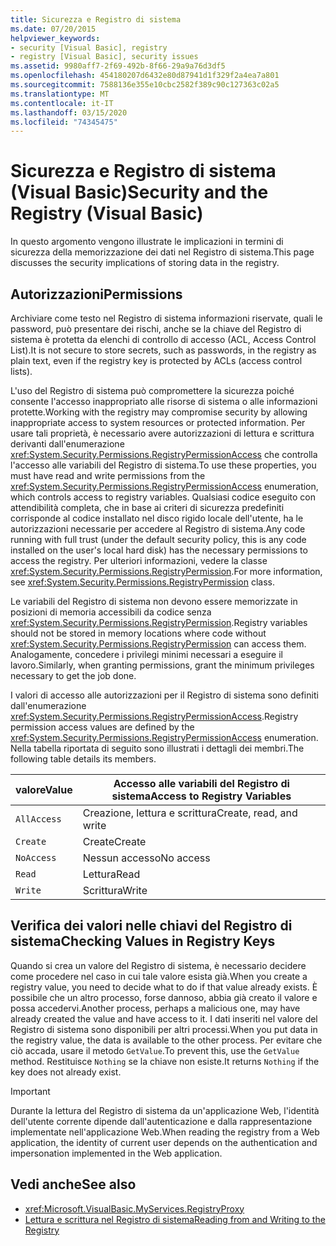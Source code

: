 ```yaml
---
title: Sicurezza e Registro di sistema
ms.date: 07/20/2015
helpviewer_keywords:
- security [Visual Basic], registry
- registry [Visual Basic], security issues
ms.assetid: 9980aff7-2f69-492b-8f66-29a9a76d3df5
ms.openlocfilehash: 454180207d6432e80d87941d1f329f2a4ea7a801
ms.sourcegitcommit: 7588136e355e10cbc2582f389c90c127363c02a5
ms.translationtype: MT
ms.contentlocale: it-IT
ms.lasthandoff: 03/15/2020
ms.locfileid: "74345475"
---
```

# <a name="security-and-the-registry-visual-basic"></a><span data-ttu-id="07c15-102">Sicurezza e Registro di sistema (Visual Basic)</span><span class="sxs-lookup"><span data-stu-id="07c15-102">Security and the Registry (Visual Basic)</span></span>

<span data-ttu-id="07c15-103">In questo argomento vengono illustrate le implicazioni in termini di sicurezza della memorizzazione dei dati nel Registro di sistema.</span><span class="sxs-lookup"><span data-stu-id="07c15-103">This page discusses the security implications of storing data in the registry.</span></span>  
  
## <a name="permissions"></a><span data-ttu-id="07c15-104">Autorizzazioni</span><span class="sxs-lookup"><span data-stu-id="07c15-104">Permissions</span></span>  

 <span data-ttu-id="07c15-105">Archiviare come testo nel Registro di sistema informazioni riservate, quali le password, può presentare dei rischi, anche se la chiave del Registro di sistema è protetta da elenchi di controllo di accesso (ACL, Access Control List).</span><span class="sxs-lookup"><span data-stu-id="07c15-105">It is not secure to store secrets, such as passwords, in the registry as plain text, even if the registry key is protected by ACLs (access control lists).</span></span>  
  
 <span data-ttu-id="07c15-106">L'uso del Registro di sistema può compromettere la sicurezza poiché consente l'accesso inappropriato alle risorse di sistema o alle informazioni protette.</span><span class="sxs-lookup"><span data-stu-id="07c15-106">Working with the registry may compromise security by allowing inappropriate access to system resources or protected information.</span></span> <span data-ttu-id="07c15-107">Per usare tali proprietà, è necessario avere autorizzazioni di lettura e scrittura derivanti dall'enumerazione <xref:System.Security.Permissions.RegistryPermissionAccess> che controlla l'accesso alle variabili del Registro di sistema.</span><span class="sxs-lookup"><span data-stu-id="07c15-107">To use these properties, you must have read and write permissions from the <xref:System.Security.Permissions.RegistryPermissionAccess> enumeration, which controls access to registry variables.</span></span> <span data-ttu-id="07c15-108">Qualsiasi codice eseguito con attendibilità completa, che in base ai criteri di sicurezza predefiniti corrisponde al codice installato nel disco rigido locale dell'utente, ha le autorizzazioni necessarie per accedere al Registro di sistema.</span><span class="sxs-lookup"><span data-stu-id="07c15-108">Any code running with full trust (under the default security policy, this is any code installed on the user's local hard disk) has the necessary permissions to access the registry.</span></span> <span data-ttu-id="07c15-109">Per ulteriori informazioni, vedere la classe <xref:System.Security.Permissions.RegistryPermission>.</span><span class="sxs-lookup"><span data-stu-id="07c15-109">For more information, see <xref:System.Security.Permissions.RegistryPermission> class.</span></span>  
  
 <span data-ttu-id="07c15-110">Le variabili del Registro di sistema non devono essere memorizzate in posizioni di memoria accessibili da codice senza <xref:System.Security.Permissions.RegistryPermission>.</span><span class="sxs-lookup"><span data-stu-id="07c15-110">Registry variables should not be stored in memory locations where code without <xref:System.Security.Permissions.RegistryPermission> can access them.</span></span> <span data-ttu-id="07c15-111">Analogamente, concedere i privilegi minimi necessari a eseguire il lavoro.</span><span class="sxs-lookup"><span data-stu-id="07c15-111">Similarly, when granting permissions, grant the minimum privileges necessary to get the job done.</span></span>  
  
 <span data-ttu-id="07c15-112">I valori di accesso alle autorizzazioni per il Registro di sistema sono definiti dall'enumerazione <xref:System.Security.Permissions.RegistryPermissionAccess>.</span><span class="sxs-lookup"><span data-stu-id="07c15-112">Registry permission access values are defined by the <xref:System.Security.Permissions.RegistryPermissionAccess> enumeration.</span></span> <span data-ttu-id="07c15-113">Nella tabella riportata di seguito sono illustrati i dettagli dei membri.</span><span class="sxs-lookup"><span data-stu-id="07c15-113">The following table details its members.</span></span>  
  
|<span data-ttu-id="07c15-114">valore</span><span class="sxs-lookup"><span data-stu-id="07c15-114">Value</span></span>|<span data-ttu-id="07c15-115">Accesso alle variabili del Registro di sistema</span><span class="sxs-lookup"><span data-stu-id="07c15-115">Access to Registry Variables</span></span>|  
|-----------|----------------------------------|  
|`AllAccess`|<span data-ttu-id="07c15-116">Creazione, lettura e scrittura</span><span class="sxs-lookup"><span data-stu-id="07c15-116">Create, read, and write</span></span>|  
|`Create`|<span data-ttu-id="07c15-117">Create</span><span class="sxs-lookup"><span data-stu-id="07c15-117">Create</span></span>|  
|`NoAccess`|<span data-ttu-id="07c15-118">Nessun accesso</span><span class="sxs-lookup"><span data-stu-id="07c15-118">No access</span></span>|  
|`Read`|<span data-ttu-id="07c15-119">Lettura</span><span class="sxs-lookup"><span data-stu-id="07c15-119">Read</span></span>|  
|`Write`|<span data-ttu-id="07c15-120">Scrittura</span><span class="sxs-lookup"><span data-stu-id="07c15-120">Write</span></span>|  
  
## <a name="checking-values-in-registry-keys"></a><span data-ttu-id="07c15-121">Verifica dei valori nelle chiavi del Registro di sistema</span><span class="sxs-lookup"><span data-stu-id="07c15-121">Checking Values in Registry Keys</span></span>  

 <span data-ttu-id="07c15-122">Quando si crea un valore del Registro di sistema, è necessario decidere come procedere nel caso in cui tale valore esista già.</span><span class="sxs-lookup"><span data-stu-id="07c15-122">When you create a registry value, you need to decide what to do if that value already exists.</span></span> <span data-ttu-id="07c15-123">È possibile che un altro processo, forse dannoso, abbia già creato il valore e possa accedervi.</span><span class="sxs-lookup"><span data-stu-id="07c15-123">Another process, perhaps a malicious one, may have already created the value and have access to it.</span></span> <span data-ttu-id="07c15-124">I dati inseriti nel valore del Registro di sistema sono disponibili per altri processi.</span><span class="sxs-lookup"><span data-stu-id="07c15-124">When you put data in the registry value, the data is available to the other process.</span></span> <span data-ttu-id="07c15-125">Per evitare che ciò accada, usare il metodo `GetValue`.</span><span class="sxs-lookup"><span data-stu-id="07c15-125">To prevent this, use the `GetValue` method.</span></span> <span data-ttu-id="07c15-126">Restituisce `Nothing` se la chiave non esiste.</span><span class="sxs-lookup"><span data-stu-id="07c15-126">It returns `Nothing` if the key does not already exist.</span></span>  
  
> [!IMPORTANT]
> <span data-ttu-id="07c15-127">Durante la lettura del Registro di sistema da un'applicazione Web, l'identità dell'utente corrente dipende dall'autenticazione e dalla rappresentazione implementate nell'applicazione Web.</span><span class="sxs-lookup"><span data-stu-id="07c15-127">When reading the registry from a Web application, the identity of current user depends on the authentication and impersonation implemented in the Web application.</span></span>  
  
## <a name="see-also"></a><span data-ttu-id="07c15-128">Vedi anche</span><span class="sxs-lookup"><span data-stu-id="07c15-128">See also</span></span>

- <xref:Microsoft.VisualBasic.MyServices.RegistryProxy>
- [<span data-ttu-id="07c15-129">Lettura e scrittura nel Registro di sistema</span><span class="sxs-lookup"><span data-stu-id="07c15-129">Reading from and Writing to the Registry</span></span>](../../../../visual-basic/developing-apps/programming/computer-resources/reading-from-and-writing-to-the-registry.md)

